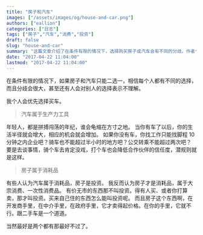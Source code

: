 ```yaml
---
title: "房子和汽车"
images: ["/assets/images/og/house-and-car.png"]
authors: ["eallion"]
categories: ["日志"]
tags: ["房子","汽车","消费","投资"]
draft: false
slug: "house-and-car"
summary: "这篇文章介绍了在条件有限的情况下，选择购买房子或汽车会有不同的分歧。作者个人会优先选择买车，因为汽车是生产力工具，能够扩大生活半径和增加机会。没有车的话，找工作、谈事情等都会受到限制。作者认为房子是消耗品，而不是投资，因为它需要有人买或者打算卖才能算作投资。房子在开发商、中介和政府手里能够卖得起价格，但在个人手里就不行了。当然最好是房子和汽车两者都有。"
date: "2017-04-22 11:04:00"
lastmod: "2017-04-22 11:04:00"
---
```


在条件有限的情况下，如果房子和汽车只能二选一，相信每个人都有不同的选择，而且分歧会很大，甚至还有人会对别人的选择表示不理解。

我个人会优先选择买车。

> 汽车属于生产力工具

年轻人，都是拼搏闯荡的年纪，谁会龟缩在方寸之地。
当你有车了以后，你的生活半径就会增大，相应的机会就会增加。
如果你没有车，你找工作只能找脚程 10 分钟之内企业吧？骑车也不能超过半小时的地方吧？公交转乘不能超过两次吧？
要是去谈事情，骑个车去肯定没戏，打个车也会降低合作伙伴的信任度，潜规则就是这样。

> 房子属于消耗品

有些人认为汽车属于消耗品，房子是投资。
我反而认为房子才是消耗品，属于大宗消费、一次性消费品。
有价无市的东西那不叫投资。得有人买、或者你打算卖，那才叫投资。买来自己住的东西怎么能叫投资呢。
而且房子这个东西啊，在开发商手里，在中介手里，在政府手里，它才卖得起价格。在你的手里，它就不行。跟二手车是一个道道。

当然最好是两个都有那最好不过了。
